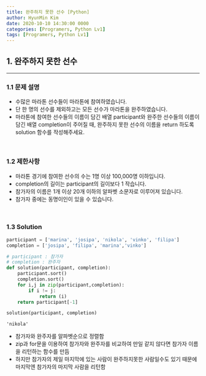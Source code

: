 ```yaml
---
title: 완주하지 못한 선수 [Python]
author: HyunMin Kim
date: 2020-10-10 14:30:00 0000
categories: [Programers, Python Lv1]
tags: [Programers, Python Lv1]
---
```


## 1. 완주하지 못한 선수
---
### 1.1 문제 설명
- 수많은 마라톤 선수들이 마라톤에 참여하였습니다. 
- 단 한 명의 선수를 제외하고는 모든 선수가 마라톤을 완주하였습니다.
- 마라톤에 참여한 선수들의 이름이 담긴 배열 participant와 완주한 선수들의 이름이 담긴 배열 completion이 주어질 때, 완주하지 못한 선수의 이름을 return 하도록 solution 함수를 작성해주세요.

<br>

### 1.2 제한사항
- 마라톤 경기에 참여한 선수의 수는 1명 이상 100,000명 이하입니다.
- completion의 길이는 participant의 길이보다 1 작습니다.
- 참가자의 이름은 1개 이상 20개 이하의 알파벳 소문자로 이루어져 있습니다.
- 참가자 중에는 동명이인이 있을 수 있습니다.

<br>

### 1.3 Solution

```python
participant = ['marina', 'josipa', 'nikola', 'vinko', 'filipa']
completion = ['josipa', 'filipa', 'marina','vinko']
```


```python
# participant : 참가자
# completion : 완주자
def solution(participant, completion):
    participant.sort()
    completion.sort()
    for i,j in zip(participant,completion):
        if i != j:
            return (i)
    return participant[-1]
```


```python
solution(participant, completion)
```
    'nikola'

- 참가자와 완주자를 알파벳순으로 정렬함
- zip과 for문을 이용하여 참가자와 완주자를 비교하여 만일 같지 않다면 참가자 이름을 리턴하는 함수를 만듬
- 하지만 참가자의 제일 마지막에 있는 사람이 완주하지못한 사람일수도 있기 때문에 마지막엔 참가자의 마지막 사람을 리턴함
